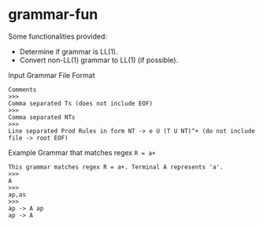 # grammar-fun

Some functionalities provided:

- Determine if grammar is LL(1).
- Convert non-LL(1) grammar to LL(1) (if possible).

Input Grammar File Format

```
Comments
>>>
Comma separated Ts (does not include EOF)
>>>
Comma separated NTs
>>>
Line separated Prod Rules in form NT -> e U (T U NT)^+ (do not include file -> root EOF)
```

Example Grammar that matches regex `R = a+`

```
This grammar matches regex R = a+. Terminal A represents 'a'.
>>>
A
>>>
ap,as
>>>
ap -> A ap
ap -> A
```
